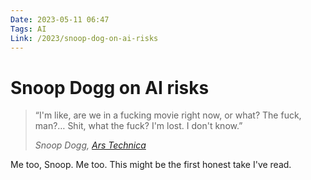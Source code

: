 ```yaml
---
Date: 2023-05-11 06:47
Tags: AI
Link: /2023/snoop-dog-on-ai-risks
---
```


# Snoop Dogg on AI risks

> “I'm like, are we in a fucking movie right now, or what? The fuck, man?… Shit, what the fuck? I'm lost. I don't know.”
> 
> <cite>Snoop Dogg, [Ars Technica](https://arstechnica.com/information-technology/2023/05/snoop-dogg-on-ai-risk-sh-what-the-f/)</cite>

Me too, Snoop. Me too. This might be the first honest take I've read.

